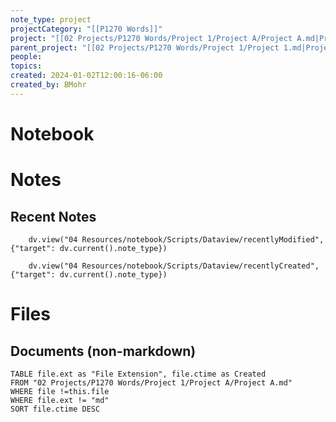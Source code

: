 ```yaml
---
note_type: project
projectCategory: "[[P1270 Words]]"
project: "[[02 Projects/P1270 Words/Project 1/Project A/Project A.md|Project A]]"
parent_project: "[[02 Projects/P1270 Words/Project 1/Project 1.md|Project 1]]"
people: 
topics: 
created: 2024-01-02T12:00:16-06:00
created_by: BMohr
---
```

# Notebook

# Notes
## Recent Notes 
```dataviewjs
    dv.view("04 Resources/notebook/Scripts/Dataview/recentlyModified", {"target": dv.current().note_type})
```
```dataviewjs
    dv.view("04 Resources/notebook/Scripts/Dataview/recentlyCreated", {"target": dv.current().note_type})
```
# Files 
## Documents (non-markdown)
```dataview
TABLE file.ext as "File Extension", file.ctime as Created
FROM "02 Projects/P1270 Words/Project 1/Project A/Project A.md"
WHERE file !=this.file
WHERE file.ext != "md"
SORT file.ctime DESC
```

